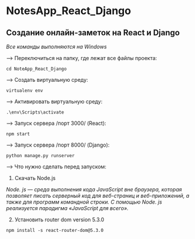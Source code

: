 # NotesApp_React_Django
## Создание онлайн-заметок на React и Django
*Все команды выполняются на Windows*

--> Переключиться на папку, где лежат все файлы проекта:
```
cd NoteApp_React_Django
```
--> Создать виртуальную среду:
```
virtualenv env
```
--> Активировать виртуальную среду: 
```
.\env\Scripts\activate
```
--> Запуск сервера /порт 3000/ (React):
```
npm start
```
--> Запуск сервера /порт 8000/ (Django):
```
python manage.py runserver
```
--> Что нужно сделать перед запуском:
1. Скачать Node.js

  *Node. js — среда выполнения кода JavaScript вне браузера, которая позволяет писать серверный код для веб-страниц и веб-приложений, а также для программ командной строки. С помощью Node. js реализуется парадигма «JavaScript для всего».*

2. Установить router dom version 5.3.0
```
npm install -s react-router-dom@5.3.0
```
